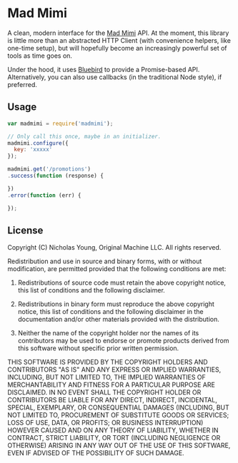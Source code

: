 # Mad Mimi

A clean, modern interface for the [Mad Mimi](http://madmimi.com) API. At the moment, this library is little more than an abstracted HTTP Client (with convenience helpers, like one-time setup), but will hopefully become an increasingly powerful set of tools as time goes on.

Under the hood, it uses [Bluebird](https://github.com/petkaantonov/bluebird) to provide a Promise-based API. Alternatively, you can also use callbacks (in the traditional Node style), if preferred.

## Usage

```javascript
var madmimi = require('madmimi');

// Only call this once, maybe in an initializer.
madmimi.configure({
  key: 'xxxxx'
});

madmimi.get('/promotions')
.success(function (response) {

})
.error(function (err) {

});
```

## License

Copyright (C) Nicholas Young, Original Machine LLC.
All rights reserved.

Redistribution and use in source and binary forms, with or without modification, are permitted provided that the following conditions are met:

1. Redistributions of source code must retain the above copyright notice, this list of conditions and the following disclaimer.

2. Redistributions in binary form must reproduce the above copyright notice, this list of conditions and the following disclaimer in the documentation and/or other materials provided with the distribution.

3. Neither the name of the copyright holder nor the names of its contributors may be used to endorse or promote products derived from this software without specific prior written permission.

THIS SOFTWARE IS PROVIDED BY THE COPYRIGHT HOLDERS AND CONTRIBUTORS "AS IS" AND ANY EXPRESS OR IMPLIED WARRANTIES, INCLUDING, BUT NOT LIMITED TO, THE IMPLIED WARRANTIES OF MERCHANTABILITY AND FITNESS FOR A PARTICULAR PURPOSE ARE DISCLAIMED. IN NO EVENT SHALL THE COPYRIGHT HOLDER OR CONTRIBUTORS BE LIABLE FOR ANY DIRECT, INDIRECT, INCIDENTAL, SPECIAL, EXEMPLARY, OR CONSEQUENTIAL DAMAGES (INCLUDING, BUT NOT LIMITED TO, PROCUREMENT OF SUBSTITUTE GOODS OR SERVICES; LOSS OF USE, DATA, OR PROFITS; OR BUSINESS INTERRUPTION) HOWEVER CAUSED AND ON ANY THEORY OF LIABILITY, WHETHER IN CONTRACT, STRICT LIABILITY, OR TORT (INCLUDING NEGLIGENCE OR OTHERWISE) ARISING IN ANY WAY OUT OF THE USE OF THIS SOFTWARE, EVEN IF ADVISED OF THE POSSIBILITY OF SUCH DAMAGE.
